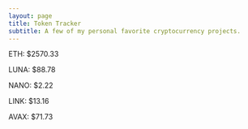 ```yaml
---
layout: page
title: Token Tracker
subtitle: A few of my personal favorite cryptocurrency projects.
---
```


<!--BEGINCRYPTOINPUT-->
ETH: $2570.33

LUNA: $88.78

NANO: $2.22

LINK: $13.16

AVAX: $71.73

<!--ENDCRYPTOINPUT-->
